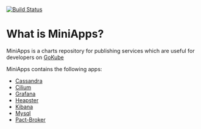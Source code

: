 [![Build Status](https://api.travis-ci.com/gemalto/miniapps.svg?branch=master)](https://travis-ci.com/gokube/miniapps)

# What is MiniApps?

MiniApps is a charts repository for publishing services which are useful for developers on [GoKube](https://github.com/gemalto/gokube)

MiniApps contains the following apps:
* [Cassandra](https://github.com/gemalto/miniapps/charts/cassandra)
* [Cilium](https://github.com/gemalto/miniapps/charts/cilium)
* [Grafana](https://github.com/gemalto/miniapps/charts/grafana)
* [Heapster](https://github.com/gemalto/miniapps/charts/heapster)
* [Kibana](https://github.com/gemalto/miniapps/charts/kibana)
* [Mysql](https://github.com/gemalto/miniapps/charts/mysql)
* [Pact-Broker](https://github.com/gemalto/miniapps/charts/pact-broker)
